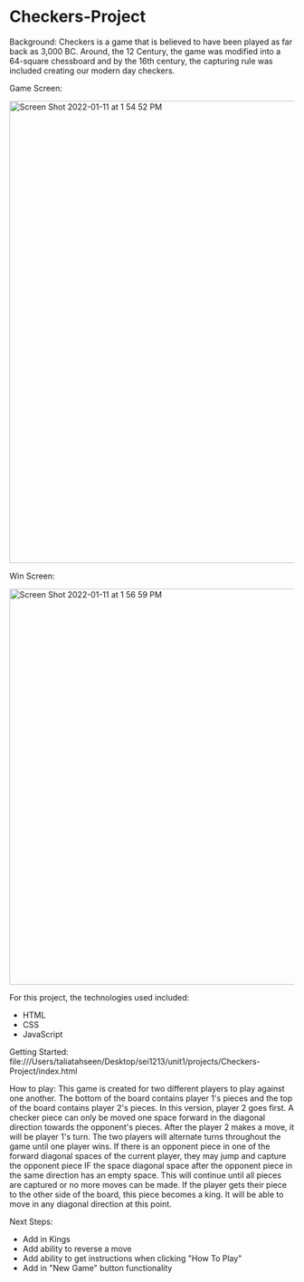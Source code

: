 # Checkers-Project

Background: 
  Checkers is a game that is believed to have been played as far back as 3,000 BC. Around, the 12 Century, the game was modified into a 64-square chessboard and by the 16th century, the capturing rule was included creating our modern day checkers.
    
    
Game Screen:

<img width="817" alt="Screen Shot 2022-01-11 at 1 54 52 PM" src="https://user-images.githubusercontent.com/95596546/149011943-f8748abc-efe6-4f8c-8f99-7825ad8e5278.png">


Win Screen:

 <img width="700" alt="Screen Shot 2022-01-11 at 1 56 59 PM" src="https://user-images.githubusercontent.com/95596546/149012238-30e1c7dd-3583-4255-9280-4f6a3c72b704.png">


For this project, the technologies used included:
- HTML
- CSS
- JavaScript

Getting Started:
file:///Users/taliatahseen/Desktop/sei1213/unit1/projects/Checkers-Project/index.html

How to play:
    This game is created for two different players to play against one another. The bottom of the board contains player 1's pieces and the top of the board contains player 2's pieces. In this version, player 2 goes first.
    A checker piece can only be moved one space forward in the diagonal direction towards the opponent's pieces. After the player 2 makes a move, it will be player 1's turn. The two players will alternate turns throughout the game until one player wins.
    If there is an opponent piece in one of the forward diagonal spaces of the current player, they may jump and capture the opponent piece IF the space diagonal space after the opponent piece in the same direction has an empty space. This will continue until all pieces are captured or no more moves can be made.
    If the player gets their piece to the other side of the board, this piece becomes a king. It will be able to move in any diagonal direction at this point.
    
    
Next Steps:
- Add in Kings
- Add ability to reverse a move
- Add ability to get instructions when clicking "How To Play"
- Add in "New Game" button functionality
